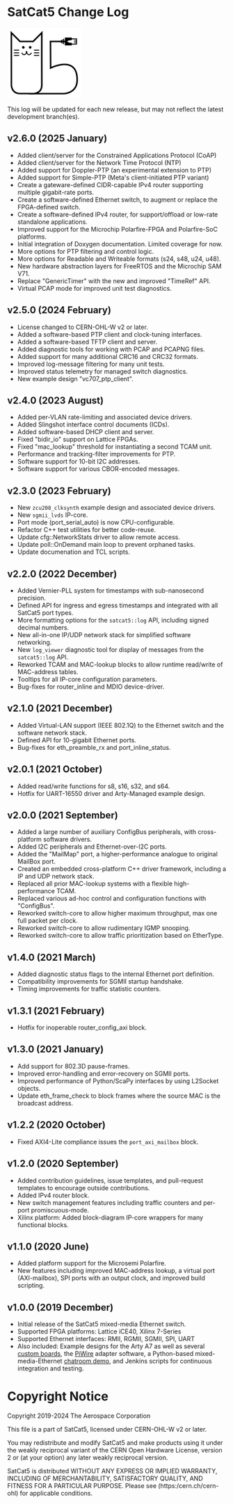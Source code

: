 # SatCat5 Change Log

![SatCat5 Logo](images/satcat5.svg)

This log will be updated for each new release, but may not reflect the latest development branch(es).

## v2.6.0 (2025 January)

* Added client/server for the Constrained Applications Protocol (CoAP)
* Added client/server for the Network Time Protocol (NTP)
* Added support for Doppler-PTP (an experimental extension to PTP)
* Added support for Simple-PTP (Meta's client-initiated PTP variant)
* Create a gateware-defined CIDR-capable IPv4 router supporting multiple gigabit-rate ports.
* Create a software-defined Ethernet switch, to augment or replace the FPGA-defined switch.
* Create a software-defined IPv4 router, for support/offload or low-rate standalone applications.
* Improved support for the Microchip Polarfire-FPGA and Polarfire-SoC platforms.
* Initial integration of Doxygen documentation. Limited coverage for now.
* More options for PTP filtering and control logic.
* More options for Readable and Writeable formats (s24, s48, u24, u48).
* New hardware abstraction layers for FreeRTOS and the Microchip SAM V71.
* Replace "GenericTimer" with the new and improved "TimeRef" API.
* Virtual PCAP mode for improved unit test diagnostics.

## v2.5.0 (2024 February)

* License changed to CERN-OHL-W v2 or later.
* Added a software-based PTP client and clock-tuning interfaces.
* Added a software-based TFTP client and server.
* Added diagnostic tools for working with PCAP and PCAPNG files.
* Added support for many additional CRC16 and CRC32 formats.
* Improved log-message filtering for many unit tests.
* Improved status telemetry for managed switch diagnostics.
* New example design "vc707_ptp_client".

## v2.4.0 (2023 August)

* Added per-VLAN rate-limiting and associated device drivers.
* Added Slingshot interface control documents (ICDs).
* Added software-based DHCP client and server.
* Fixed "bidir_io" support on Lattice FPGAs.
* Fixed "mac_lookup" threshold for instantiating a second TCAM unit.
* Performance and tracking-filter improvements for PTP.
* Software support for 10-bit I2C addresses.
* Software support for various CBOR-encoded messages.

## v2.3.0 (2023 February)

* New `zcu208_clksynth` example design and associated device drivers.
* New `sgmii_lvds` IP-core.
* Port mode (port_serial_auto) is now CPU-configurable.
* Refactor C++ test utilities for better code-reuse.
* Update cfg::NetworkStats driver to allow remote access.
* Update poll::OnDemand main loop to prevent orphaned tasks.
* Update documenation and TCL scripts.

## v2.2.0 (2022 December)

* Added Vernier-PLL system for timestamps with sub-nanosecond precision.
* Defined API for ingress and egress timestamps and integrated with all SatCat5 port types.
* More formatting options for the `satcat5::log` API, including signed decimal numbers.
* New all-in-one IP/UDP network stack for simplified software networking.
* New `log_viewer` diagnostic tool for display of messages from the `satcat5::log` API.
* Reworked TCAM and MAC-lookup blocks to allow runtime read/write of MAC-address tables.
* Tooltips for all IP-core configuration parameters.
* Bug-fixes for router_inline and MDIO device-driver.

## v2.1.0 (2021 December)

* Added Virtual-LAN support (IEEE 802.1Q) to the Ethernet switch and the software network stack.
* Defined API for 10-gigabit Ethernet ports.
* Bug-fixes for eth_preamble_rx and port_inline_status.

## v2.0.1 (2021 October)

* Added read/write functions for s8, s16, s32, and s64.
* Hotfix for UART-16550 driver and Arty-Managed example design.

## v2.0.0 (2021 September)

* Added a large number of auxiliary ConfigBus peripherals, with cross-platform software drivers.
* Added I2C peripherals and Ethernet-over-I2C ports.
* Added the "MailMap" port, a higher-performance analogue to original MailBox port.
* Created an embedded cross-platform C++ driver framework, including a IP and UDP network stack.
* Replaced all prior MAC-lookup systems with a flexible high-performance TCAM.
* Replaced various ad-hoc control and configuration functions with "ConfigBus".
* Reworked switch-core to allow higher maximum throughput, max one full packet per clock.
* Reworked switch-core to allow rudimentary IGMP snooping.
* Reworked switch-core to allow traffic prioritization based on EtherType.

## v1.4.0 (2021 March)

* Added diagnostic status flags to the internal Ethernet port definition.
* Compatibility improvements for SGMII startup handshake.
* Timing improvements for traffic statistic counters.

## v1.3.1 (2021 February)

* Hotfix for inoperable router_config_axi block.

## v1.3.0 (2021 January)

* Add support for 802.3D pause-frames.
* Improved error-handling and error-recovery on SGMII ports.
* Improved performance of Python/ScaPy interfaces by using L2Socket objects.
* Update eth_frame_check to block frames where the source MAC is the broadcast address.

## v1.2.2 (2020 October)

* Fixed AXI4-Lite compliance issues the `port_axi_mailbox` block.

## v1.2.0 (2020 September)

* Added contribution guidelines, issue templates, and pull-request templates to encourage outside contributions.
* Added IPv4 router block.
* New switch management features including traffic counters and per-port promiscuous-mode.
* Xilinx platform: Added block-diagram IP-core wrappers for many functional blocks.

## v1.1.0 (2020 June)

* Added platform support for the Microsemi Polarfire.
* New features including improved MAC-address lookup, a virtual port (AXI-mailbox), SPI ports with an output clock, and improved build scripting.

## v1.0.0 (2019 December)

* Initial release of the SatCat5 mixed-media Ethernet switch.
* Supported FPGA platforms: Lattice iCE40, Xilinx 7-Series
* Supported Ethernet interfaces: RMII, RGMII, SGMII, SPI, UART
* Also included: Example designs for the Arty A7 as well as several [custom boards](../test/proto_pcb/README.md), the [PiWire](../test/pi_wire/readme.md) adapter software, a Python-based mixed-media-Ethernet [chatroom demo](../test/chat_client/README.md), and Jenkins scripts for continuous integration and testing.

# Copyright Notice

Copyright 2019-2024 The Aerospace Corporation

This file is a part of SatCat5, licensed under CERN-OHL-W v2 or later.

You may redistribute and modify SatCat5 and make products using it under
the weakly reciprocal variant of the CERN Open Hardware License, version 2
or (at your option) any later weakly reciprocal version.

SatCat5 is distributed WITHOUT ANY EXPRESS OR IMPLIED WARRANTY, INCLUDING
OF MERCHANTABILITY, SATISFACTORY QUALITY, AND FITNESS FOR A PARTICULAR
PURPOSE. Please see (https:/cern.ch/cern-ohl) for applicable conditions.
